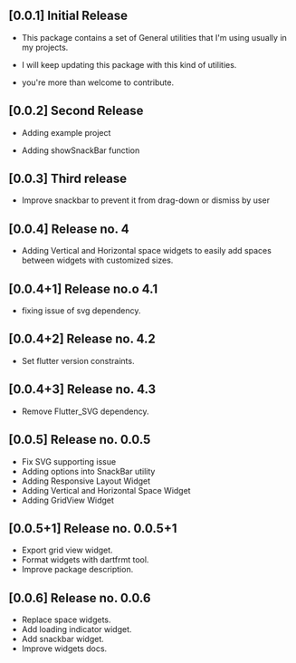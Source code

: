 ## [0.0.1] Initial Release

* This package contains a set of General utilities that I'm using usually in my projects.

* I will keep updating this package with this kind of utilities. 

* you're more than welcome to contribute.

## [0.0.2] Second Release

* Adding example project

* Adding showSnackBar function

## [0.0.3] Third release

* Improve snackbar to prevent it from drag-down or dismiss by user

## [0.0.4] Release no. 4

* Adding Vertical and Horizontal space widgets to easily add spaces between widgets with customized sizes.

## [0.0.4+1] Release no.o 4.1

* fixing issue of svg dependency.

## [0.0.4+2] Release no. 4.2

* Set flutter version constraints.

## [0.0.4+3] Release no. 4.3

* Remove Flutter_SVG dependency.

## [0.0.5] Release no. 0.0.5

* Fix SVG supporting issue
* Adding options into SnackBar utility
* Adding Responsive Layout Widget
* Adding Vertical and Horizontal Space Widget
* Adding GridView Widget

## [0.0.5+1] Release no. 0.0.5+1

* Export grid view widget.
* Format widgets with dartfrmt tool.
* Improve package description.

## [0.0.6] Release no. 0.0.6

* Replace space widgets.
* Add loading indicator widget.
* Add snackbar widget.
* Improve widgets docs.
